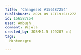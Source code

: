 ```yaml
---
Title: 'Changeset #156587254'
PublishDate: 2024-09-13T19:56:27Z
id: 156587254
user: Ambush
comment: Bijela
created_by: JOSM/1.5 (19207 en)
tags:
- Montenegro

---
```

